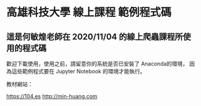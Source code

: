 # 高雄科技大學 線上課程 範例程式碼

## 這是何敏煌老師在 2020/11/04 的線上爬蟲課程所使用的程式碼

歡迎下載使用，使用之前，請留意你的系統是否已安裝了 Anaconda的環境，
因為這些範例程式要在 Jupyter Notebook 的環境才能執行。

教材網站： 

https://104.es 
http://min-huang.com
